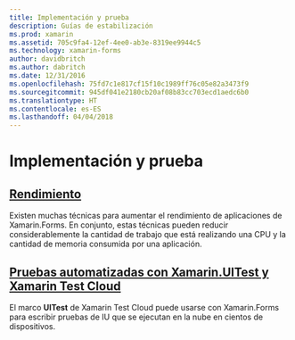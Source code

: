 ```yaml
---
title: Implementación y prueba
description: Guías de estabilización
ms.prod: xamarin
ms.assetid: 705c9fa4-12ef-4ee0-ab3e-8319ee9944c5
ms.technology: xamarin-forms
author: davidbritch
ms.author: dabritch
ms.date: 12/31/2016
ms.openlocfilehash: 75fd7c1e817cf15f10c1989ff76c05e82a3473f9
ms.sourcegitcommit: 945df041e2180cb20af08b83cc703ecd1aedc6b0
ms.translationtype: HT
ms.contentlocale: es-ES
ms.lasthandoff: 04/04/2018
---
```

# <a name="deployment-and-testing"></a>Implementación y prueba

## <a name="performanceperformancemd"></a>[Rendimiento](performance.md)

Existen muchas técnicas para aumentar el rendimiento de aplicaciones de Xamarin.Forms. En conjunto, estas técnicas pueden reducir considerablemente la cantidad de trabajo que está realizando una CPU y la cantidad de memoria consumida por una aplicación.

## <a name="automated-testing-with-xamarinuitest-and-xamarin-test-clouduitest-and-test-cloudmd"></a>[Pruebas automatizadas con Xamarin.UITest y Xamarin Test Cloud](uitest-and-test-cloud.md)

El marco **UITest** de Xamarin Test Cloud puede usarse con Xamarin.Forms para escribir pruebas de IU que se ejecutan en la nube en cientos de dispositivos.
